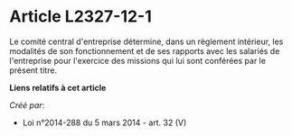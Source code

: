 # Article L2327-12-1

Le comité central d'entreprise détermine, dans un règlement intérieur, les modalités de son fonctionnement et de ses rapports
avec les salariés de l'entreprise pour l'exercice des missions qui lui sont conférées par le présent titre.

**Liens relatifs à cet article**

_Créé par_:

  - Loi n°2014-288 du 5 mars 2014 - art. 32 (V)
